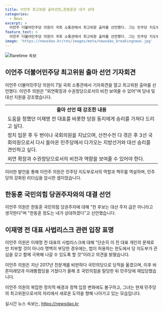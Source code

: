 ```yaml
---
title: 이언주 최고위원 출마선언…한동훈은 내가 상대
categories:
  - News
excerpt: >
  이언주 더불어민주당 의원이 국회 소통관에서 최고위원 출마를 선언했다. 그는 민주당 지도부 일원으로 지방선거와 대선 승리를 견인하고 싶다며 외연확장과 수권정당으로서의 비전을 강조했다. 또한 윤석열 검사 대통령 주장과 윤 정권 비판을 언급하며 민주당 집권의 길을 열어야 한다고 강조했다. 또한, 한동훈 국민의힘 당권주자에 대해 대선 주자 급은 아니라고 생각한다고 언급하며 이재명 전 대표 사법리스크에 대한 견해를 밝혔다.
feature_text: >
  이언주 더불어민주당 의원이 국회 소통관에서 최고위원 출마를 선언했다. 그는 민주당 지도부 일원으로 지방선거와 대선 승리를 견인하고 싶다며 외연확장과 수권정당으로서의 비전을 강조했다. 또한 윤석열 검사 대통령 주장과 윤 정권 비판을 언급하며 민주당 집권의 길을 열어야 한다고 강조했다. 또한, 한동훈 국민의힘 당권주자에 대해 대선 주자 급은 아니라고 생각한다고 언급하며 이재명 전 대표 사법리스크에 대한 견해를 밝혔다.
image: 'https://newsdao.kr/res/images/meta/newsdao_breakingnews.jpg'
---
```


<p><img src="https://newsdao.kr/res/images/meta/newsdao_breakingnews.jpg" alt="flaretime 속보" /></p>

<h2 data-ke-size="size26">이언주 더불어민주당 최고위원 출마 선언 기자회견</h2>

<p data-ke-size="size16">이언주 더불어민주당 의원이 7일 국회 소통관에서 기자회견을 열고 최고위원 출마를 선언했다. 이언주 의원은 "외연확장과 수권정당으로서의 비전 보여줄 수 있어"며 당내 및 대선 지원을 강조했습니다.</p>

<table>
  <tr>
    <td style="text-align: center; height: 17px;"><b>출마 선언 때 강조한 내용</b></td>
  </tr>
  <tr>
    <td>도움을 청했던 이재명 전 대표를 비롯한 당원 동지에게 승리를 가져다 드리고 싶다.</td>
  </tr>
  <tr>
    <td>정치 입문 후 두 번이나 국회의원을 지났으며, 산전수전 다 겪은 후 3선 국회의원으로서 다시 돌아온 민주당에서 다가오는 지방선거와 대선 승리를 견인하고 싶다.</td>
  </tr>
  <tr>
    <td>외연 확장과 수권정당으로서의 비전과 역량을 보여줄 수 있어야 한다.</td>
  </tr>
</table>

<p data-ke-size="size16">이러한 발언을 통해 이언주 의원은 민주당 지도부로서의 역할과 책무를 역설하며, 민주당의 강화된 리더십을 암시한 셈이었습니다.</p>

<h2 data-ke-size="size26">한동훈 국민의힘 당권주자와의 대결 선언</h2>

<p data-ke-size="size16">이언주 의원은 한동훈 국민의힘 당권주자에 대해 "한 후보는 대선 주자 급은 아니라고 생각한다"며 "한동훈 정도는 내가 상대하겠다"고 선언했습니다.</p>

<h2 data-ke-size="size26">이재명 전 대표 사법리스크 관련 입장 표명</h2>

<p data-ke-size="size16">이언주 의원은 이재명 전 대표의 사법리스크에 대해 "단순히 이 전 대표 개인의 문제로만 치부할 것이 아니라 명백히 부당한 경우에는, 법이 허용하는 한도에서 당 지도부가 관심을 갖고 함께 극복해 나갈 수 있도록 할 것"이라고 의견을 밝혔습니다.</p>

<p data-ke-size="size16">이언주 의원은 지난 2017년 친문계를 비판하다 국민의당으로 당적을 옮겼으며, 이후 바른미래당과 미래통합당을 거쳤다가 올해 초 국민의힘을 탈당한 뒤 민주당에 재입당했습니다.</p>

<p data-ke-size="size16">이언주 의원의 복잡한 정치적 배경과 정책 입장 변화에도 불구하고, 그녀는 현재 민주당의 최고위원으로서의 자리에서 새로운 도약을 향해 나아가고 있는 모습입니다.</p>
실시간 뉴스 속보는, <a href="https://newsdao.kr" rel="dofollow">https://newsdao.kr</a>


